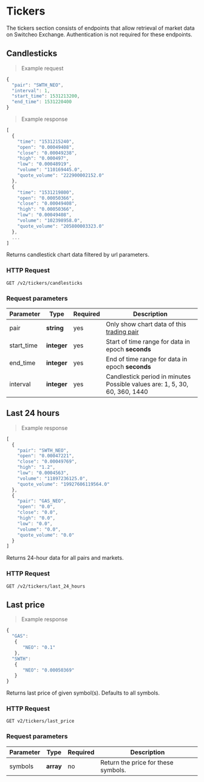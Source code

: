 # Tickers

The tickers section consists of endpoints that allow retrieval of market data on Switcheo Exchange.
Authentication is not required for these endpoints.


## Candlesticks

> Example request

```js
{
  "pair": "SWTH_NEO",
  "interval": 1,
  "start_time": 1531213200,
  "end_time": 1531220400
}
```

> Example response

```js
[
  {
    "time": "1531215240",
    "open": "0.00049408",
    "close": "0.00049238",
    "high": "0.000497",
    "low": "0.00048919",
    "volume": "110169445.0",
    "quote_volume": "222900002152.0"
  },
  {
    "time": "1531219800",
    "open": "0.00050366",
    "close": "0.00049408",
    "high": "0.00050366",
    "low": "0.00049408",
    "volume": "102398958.0",
    "quote_volume": "205800003323.0"
  },
  ...
]

```

Returns candlestick chart data filtered by url parameters.

### HTTP Request

`GET /v2/tickers/candlesticks`

### Request parameters

 Parameter      | Type        | Required  | Description
--------------- | ----------- | --------- | ------------------------------------
 pair           | **string**  | yes       | Only show chart data of this [trading pair](#pairs)
 start_time     | **integer** | yes       | Start of time range for data in epoch **seconds**
 end_time       | **integer** | yes       | End of time range for data in epoch **seconds**
 interval       | **integer** | yes       | Candlestick period in minutes Possible values are: 1, 5, 30, 60, 360, 1440


## Last 24 hours

> Example response

```js
[
  {
    "pair": "SWTH_NEO",
    "open": "0.00047221",
    "close": "0.00049769",
    "high": "1.2",
    "low": "0.0004563",
    "volume": "11897236125.0",
    "quote_volume": "19927606119564.0"
  },
  {
    "pair": "GAS_NEO",
    "open": "0.0",
    "close": "0.0",
    "high": "0.0",
    "low": "0.0",
    "volume": "0.0",
    "quote_volume": "0.0"
  }
]

```

Returns 24-hour data for all pairs and markets.

### HTTP Request

`GET /v2/tickers/last_24_hours`


## Last price

> Example response

```js
{
  "GAS":
   {
      "NEO": "0.1"
   },
  "SWTH":
   {
      "NEO": "0.00050369"
   }
}

```

Returns last price of given symbol(s). Defaults to all symbols.

### HTTP Request

`GET v2/tickers/last_price`

### Request parameters

 Parameter      | Type      | Required  | Description
--------------- | --------- | --------- | -----------
 symbols        | **array** | no       | Return the price for these symbols.
